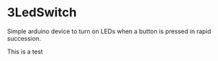 # 3LedSwitch
Simple arduino device to turn on LEDs when a button is pressed in rapid succession.

This is a test
